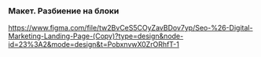 ﻿### Макет. Разбиение на блоки

https://www.figma.com/file/tw2BvCeS5COyZavBDov7yp/Seo-%26-Digital-Marketing-Landing-Page-(Copy)?type=design&node-id=23%3A2&mode=design&t=PobxnvwX0ZrORhfT-1